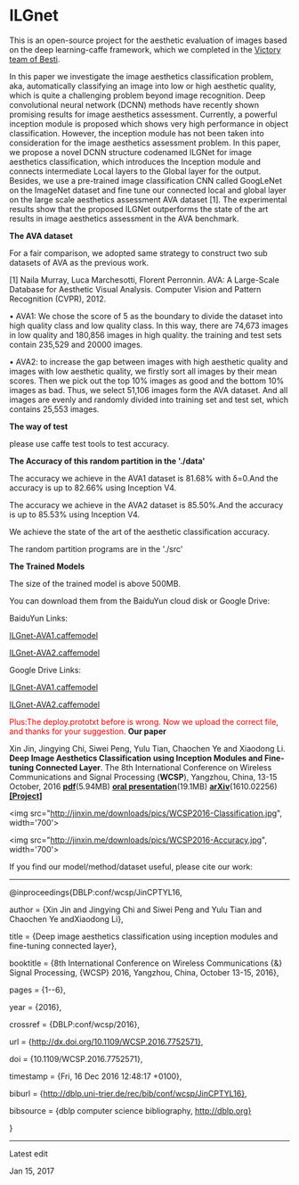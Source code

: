 # ILGnet

This is an open-source project for the aesthetic evaluation of images based on the deep learning-caffe framework, which we completed in the [Victory team of Besti](http://kislab.besti.edu.cn/victory/).


In this paper we investigate the image aesthetics classification problem, aka, automatically classifying an image into low or high aesthetic quality, which is quite a challenging problem beyond image recognition. Deep convolutional neural network (DCNN) methods have recently shown promising results for image aesthetics assessment. Currently, a powerful inception module is proposed which shows very high performance in object classification. However, the inception module has not been taken into consideration for the image aesthetics assessment problem. In this paper, we propose a novel DCNN structure codenamed ILGNet for image aesthetics classification, which introduces the Inception module and connects intermediate Local layers to the Global layer for the output. Besides, we use a pre-trained image classification CNN called GoogLeNet on the ImageNet dataset and fine tune our connected local and global layer on the large scale aesthetics assessment AVA dataset [1]. The experimental results show that the proposed ILGNet outperforms the state of the art results in image aesthetics assessment in the AVA benchmark.

**The AVA dataset**

For a fair comparison, we adopted same strategy to construct two sub datasets of AVA as the previous work.

[1] Naila Murray, Luca Marchesotti, Florent Perronnin. AVA: A Large-Scale Database for Aesthetic Visual Analysis. Computer Vision and Pattern Recognition (CVPR), 2012.

• AVA1: We chose the score of 5 as the boundary to divide the dataset into high quality class and low quality class. In this way, there are 74,673 images in low quality and 180,856 images in high quality. the training and test sets contain 235,529 and 20000 images.

• AVA2: to increase the gap between images with high aesthetic quality and images with low aesthetic quality, we firstly sort all images by their mean scores. Then we pick out the top 10% images as good and the bottom 10% images as bad. Thus, we select 51,106 images form the AVA dataset. And all images are evenly and randomly divided into training set and test set, which contains 25,553 images.


**The way of test**

please use caffe test tools to test accuracy.

**The Accuracy of this random partition in the './data'**

The accuracy we achieve in the  AVA1 dataset is 81.68% with δ=0.And the accuracy is up to 82.66% using Inception V4.

The accuracy we achieve in the  AVA2 dataset is 85.50%.And the accuracy is up to 85.53% using Inception V4.

We achieve the state of the art of the aesthetic classification accuracy.

The random partition programs are in the './src'

**The Trained Models**

The size of the trained model is above 500MB. 


You can download them from the BaiduYun cloud disk or Google Drive:


BaiduYun Links:

[ILGnet-AVA1.caffemodel](https://pan.baidu.com/s/1slMv4yp)

[ILGnet-AVA2.caffemodel](https://pan.baidu.com/s/1bpBsIZH)


Google Drive Links:

[ILGnet-AVA1.caffemodel](https://drive.google.com/file/d/0B-wWngvfWr7WekNRX04xSzJEWlE/view?usp=sharing)

[ILGnet-AVA2.caffemodel](https://drive.google.com/file/d/0B-wWngvfWr7WRDl4YUFNTmJqenM/view?usp=sharing)

<font color=#ff0000>Plus:The deploy.prototxt before is wrong. Now we upload the correct file, and thanks for your suggestion.</font>
**Our paper**

Xin Jin, Jingying Chi, Siwei Peng, Yulu Tian, Chaochen Ye and Xiaodong Li. **Deep Image Aesthetics Classification using Inception Modules and Fine-tuning Connected Layer**. The 8th International Conference on Wireless Communications and Signal Processing (**WCSP**), Yangzhou, China, 13-15 October, 2016 **[pdf](http://jinxin.me/downloads/papers/019-WCSP2016a/ILGNet-Final.pdf)**(5.94MB)  **[oral presentation](http://jinxin.me/downloads/papers/019-WCSP2016a/WCSP2016-ILGNet-presentation.pdf)**(19.1MB) **[arXiv](https://arxiv.org/abs/1610.02256)**(1610.02256)  **[[Project]](http://kislab.besti.edu.cn/victory/?p=242)** 


<img src="http://jinxin.me/downloads/pics/WCSP2016-Classification.jpg", width='700'>

<img src="http://jinxin.me/downloads/pics/WCSP2016-Accuracy.jpg", width='700'>

If you find our model/method/dataset useful, please cite our work:

*************************************************************************************

@inproceedings{DBLP:conf/wcsp/JinCPTYL16,

  author    = {Xin Jin and 
              Jingying Chi and
              Siwei Peng and
              Yulu Tian and
              Chaochen Ye andXiaodong Li},

  title     = {Deep image aesthetics classification using inception modules and fine-tuning
               connected layer},

  booktitle = {8th International Conference on Wireless Communications {\&} Signal
               Processing, {WCSP} 2016, Yangzhou, China, October 13-15, 2016},

  pages     = {1--6},

  year      = {2016},

  crossref  = {DBLP:conf/wcsp/2016},

  url       = {http://dx.doi.org/10.1109/WCSP.2016.7752571},

  doi       = {10.1109/WCSP.2016.7752571},

  timestamp = {Fri, 16 Dec 2016 12:48:17 +0100},

  biburl    = {http://dblp.uni-trier.de/rec/bib/conf/wcsp/JinCPTYL16},

  bibsource = {dblp computer science bibliography, http://dblp.org}

}
***************************************************************************************


Latest edit

Jan 15, 2017




